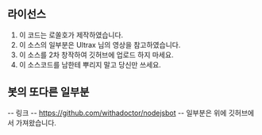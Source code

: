## 라이선스
1. 이 코드는 로쏠호가 제작하였습니다.
2. 이 소스의 일부분은 Ultrax 님의 영상을 참고하였습니다.
3. 이 소스를 2차 창작하여 깃허브에 업로드 하지 마세요.
4. 이 소스코드를 남한테 뿌리지 말고 당신만 쓰세요.

## 봇의 또다른 일부분
-- 링크
-- https://github.com/withadoctor/nodejsbot
-- 일부분은 위에 깃허브에서 가져왔습니다.